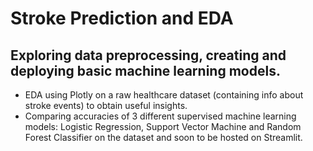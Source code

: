 # Stroke Prediction and EDA
## Exploring data preprocessing, creating and deploying basic machine learning models.

- EDA using Plotly on a raw healthcare dataset (containing info about stroke events) to obtain useful insights. 
- Comparing accuracies of 3 different supervised machine learning models: Logistic Regression, Support Vector Machine and Random Forest Classifier on the dataset and soon to be  hosted on Streamlit.
